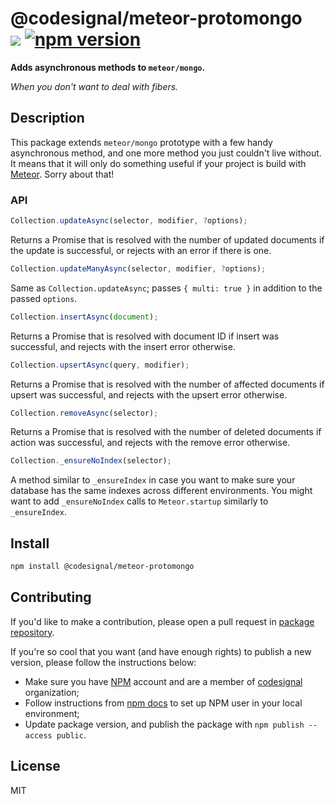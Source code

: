 @codesignal/meteor-protomongo<br>[![](http://img.shields.io/npm/dm/@codesignal/meteor-protomongo.svg?style=flat)](https://www.npmjs.com/package/@codesignal/meteor-protomongo) [![npm version](https://badge.fury.io/js/%40codesignal%2Fmeteor-protomongo.svg)](https://www.npmjs.com/package/@codesignal/meteor-protomongo)
=

**Adds asynchronous methods to `meteor/mongo`.**

*When you don't want to deal with fibers.*

## Description

This package extends `meteor/mongo` prototype with a few handy asynchronous method, and one more method you just couldn't live without. It means that it will only do something useful if your project is build with [Meteor](https://www.meteor.com/). Sorry about that!

### API

```js
Collection.updateAsync(selector, modifier, ?options);
```

Returns a Promise that is resolved with the number of updated documents if the update is successful, or rejects with an error if there is one.

```js
Collection.updateManyAsync(selector, modifier, ?options);
```

Same as `Collection.updateAsync`; passes `{ multi: true }` in addition to the passed `options`.

```js
Collection.insertAsync(document);
```

Returns a Promise that is resolved with document ID if insert was successful, and rejects with the insert error otherwise.

```js
Collection.upsertAsync(query, modifier);
```

Returns a Promise that is resolved with the number of affected documents if upsert was successful, and rejects with the upsert error otherwise.

```js
Collection.removeAsync(selector);
```

Returns a Promise that is resolved with the number of deleted documents if action was successful, and rejects with the remove error otherwise.

```js
Collection._ensureNoIndex(selector);
```

A method similar to `_ensureIndex` in case you want to make sure your database has the same indexes across different environments. You might want to add `_ensureNoIndex` calls to `Meteor.startup` similarly to `_ensureIndex`.

## Install

```bash
npm install @codesignal/meteor-protomongo
```

## Contributing

If you'd like to make a contribution, please open a pull request in [package repository](https://github.com/CodeSignal/meteor-protomongo).

If you're so cool that you want (and have enough rights) to publish a new version, please follow the instructions below:
* Make sure you have [NPM](https://www.npmjs.com/) account and are a member of [codesignal](https://www.npmjs.com/org/codesignal) organization;
* Follow instructions from [npm docs](https://docs.npmjs.com/getting-started/publishing-npm-packages) to set up NPM user in your local environment;
* Update package version, and publish the package with `npm publish --access public`.

## License

MIT
